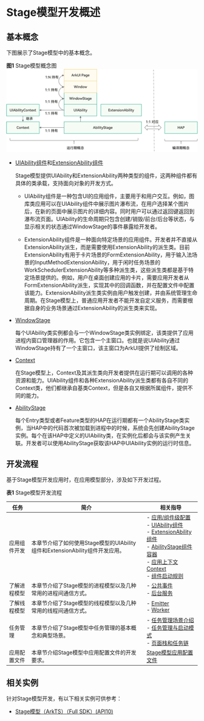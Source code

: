 # Stage模型开发概述


## 基本概念

下图展示了Stage模型中的基本概念。

**图1** Stage模型概念图  
![stage-concepts](figures/stage-concepts.png)

- [UIAbility组件](uiability-overview.md)和[ExtensionAbility组件](extensionability-overview.md)
  
  Stage模型提供UIAbility和ExtensionAbility两种类型的组件，这两种组件都有具体的类承载，支持面向对象的开发方式。
  
  - UIAbility组件是一种包含UI的应用组件，主要用于和用户交互。例如，图库类应用可以在UIAbility组件中展示图片瀑布流，在用户选择某个图片后，在新的页面中展示图片的详细内容。同时用户可以通过返回键返回到瀑布流页面。UIAbility的生命周期只包含创建/销毁/前台/后台等状态，与显示相关的状态通过WindowStage的事件暴露给开发者。
  
  - ExtensionAbility组件是一种面向特定场景的应用组件。开发者并不直接从ExtensionAbility派生，而是需要使用ExtensionAbility的派生类。目前ExtensionAbility有用于卡片场景的FormExtensionAbility，用于输入法场景的InputMethodExtensionAbility，用于闲时任务场景的WorkSchedulerExtensionAbility等多种派生类，这些派生类都是基于特定场景提供的。例如，用户在桌面创建应用的卡片，需要应用开发者从FormExtensionAbility派生，实现其中的回调函数，并在配置文件中配置该能力。ExtensionAbility派生类实例由用户触发创建，并由系统管理生命周期。在Stage模型上，普通应用开发者不能开发自定义服务，而需要根据自身的业务场景通过ExtensionAbility的派生类来实现。
- [WindowStage](../windowmanager/application-window-stage.md)

  每个UIAbility类实例都会与一个WindowStage类实例绑定，该类提供了应用进程内窗口管理器的作用。它包含一个主窗口。也就是说UIAbility通过WindowStage持有了一个主窗口，该主窗口为ArkUI提供了绘制区域。

- [Context](application-context-stage.md)

  在Stage模型上，Context及其派生类向开发者提供在运行期可以调用的各种资源和能力。UIAbility组件和各种ExtensionAbility派生类都有各自不同的Context类，他们都继承自基类Context，但是各自又根据所属组件，提供不同的能力。

- [AbilityStage](abilitystage.md)

  每个Entry类型或者Feature类型的HAP在运行期都有一个AbilityStage类实例，当HAP中的代码首次被加载到进程中的时候，系统会先创建AbilityStage实例。每个在该HAP中定义的UIAbility类，在实例化后都会与该实例产生关联。开发者可以使用AbilityStage获取该HAP中UIAbility实例的运行时信息。


## 开发流程

基于Stage模型开发应用时，在应用模型部分，涉及如下开发过程。

**表1** Stage模型开发流程

| 任务 | 简介 | 相关指导 |
| -------- | -------- | -------- |
| 应用组件开发 | 本章节介绍了如何使用Stage模型的UIAbility组件和ExtensionAbility组件开发应用。 | -&nbsp;[应用/组件级配置](application-component-configuration-stage.md)<br/>-&nbsp;[UIAbility组件](uiability-overview.md)<br/>-&nbsp;[ExtensionAbility组件](extensionability-overview.md)<br/>-&nbsp;[AbilityStage组件容器](abilitystage.md)<br/>-&nbsp;[应用上下文Context](application-context-stage.md)<br/>-&nbsp;[组件启动规则](component-startup-rules.md) |
| 了解进程模型 | 本章节介绍了Stage模型的进程模型以及几种常用的进程间通信方式。 | -&nbsp;[公共事件](common-event-overview.md)<br/>-&nbsp;[后台服务](background-services.md) |
| 了解线程模型 | 本章节介绍了Stage模型的线程模型以及几种常用的线程间通信方式。 | -&nbsp;[Emitter](itc-with-emitter.md)<br/>-&nbsp;[Worker](itc-with-worker.md) |
| 任务管理 | 本章节介绍了Stage模型中任务管理的基本概念和典型场景。 | -&nbsp;[任务管理场景介绍](mission-management-overview.md)<br/>-&nbsp;[任务管理与启动模式](mission-management-launch-type.md)<br/>-&nbsp;[页面栈和任务链](page-mission-stack.md) |
| 应用配置文件 | 本章节介绍Stage模型中应用配置文件的开发要求。 | [Stage模型应用配置文件](config-file-stage.md) |

## 相关实例

针对Stage模型开发，有以下相关实例可供参考：

- [Stage模型（ArkTS）（Full SDK）(API10)](https://gitee.com/openharmony/applications_app_samples/tree/monthly_20230815/code/BasicFeature/ApplicationModels/StageModel)